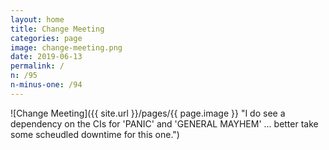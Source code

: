 ```yaml
---
layout: home
title: Change Meeting
categories: page
image: change-meeting.png
date: 2019-06-13
permalink: /
n: /95
n-minus-one: /94
---
```


![Change Meeting]({{ site.url }}/pages/{{ page.image }} "I do see a dependency on the CIs for 'PANIC' and 'GENERAL MAYHEM' ... better take some scheudled downtime for this one.")
